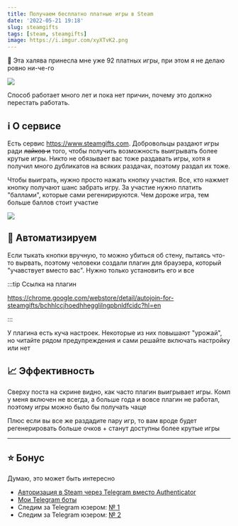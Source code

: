 ```yaml
---
title: Получаем бесплатно платные игры в Steam
date: '2022-05-21 19:18'
slug: steamgifts
tags: [steam, steamgifts]
image: https://i.imgur.com/xyXTvK2.png
---
```


🤑 Эта халява принесла мне уже 92 платных игры, при этом я не делаю ровно ни-че-го

![](https://i.imgur.com/TlERCAi.png)

Способ работает много лет и пока нет причин, почему это должно перестать работать.

<!--truncate-->

## ℹ️ О сервисе
Есть сервис https://www.steamgifts.com. Добровольцы раздают игры ради ~~лайков и~~ того, чтобы получить возможность выигрывать более крутые игры. Никто не обязывает вас тоже раздавать игры, хотя я получил много дубликатов на всяких раздачах, поэтому раздал их тоже.

Чтобы выиграть, нужно просто нажать кнопку участия. Все, кто нажмет кнопку получают шанс забрать игру. За участие нужно платить "баллами", которые сами регенирируются. Чем дороже игра, тем больше баллов стоит участие

![](https://i.imgur.com/xyXTvK2.png)

## 🤖 Автоматизируем
Если тыкать кнопки вручную, то можно убиться об стену, пытаясь что-то вырвать, поэтому человеки создали плагин для браузера, который "учавствует вместо вас". Нужно только установить его и все

:::tip Ссылка на плагин

https://chrome.google.com/webstore/detail/autojoin-for-steamgifts/bchhlccjhoedhhegglilngpbnldfcidc?hl=en

:::

У плагина есть куча настроек. Некоторые из них повышают "урожай", но читайте рядом предупреждения и сами решайте включать настройку или нет

## 📈 Эффективность
Сверху поста на скрине видно, как часто плагин выигрывает игры. Комп у меня включен не всегда, а больше года и вовсе плагин не работал, поэтому игры можно было бы получать чаще

Плюс если вы все же раздадите пару игр, то вам вроде будет регенерировать больше очков + станут доступны более крутые игры

---

## ⭐️ Бонус
Думаю, это может быть интересно
- [Авторизация в Steam через Telegram вместо Authenticator](2020-01-29-steam-telegram-authenticator.md)
- [Мои Telegram боты](my-telegram-bots)
- Следим за Telegram юзером: [№ 1](2022-05-19-telegram-osint.md)
- Следим за Telegram юзером: [№ 2](2020-12-23-telegram-online-chart.md)
